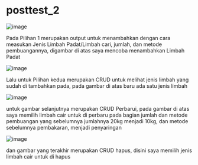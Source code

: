 # posttest_2
![image](https://github.com/user-attachments/assets/ab767b56-6c6e-4ca8-9c1a-377181514625)

Pada Pilihan 1 merupakan output untuk menambahkan dengan cara measukan  Jenis Limbah Padat/Limbah cari, jumlah, dan metode pembuangannya, digambar di atas saya mencoba menambahkan Limbah Padat

![image](https://github.com/user-attachments/assets/1d7df423-795f-4681-8436-eb67540ced94)

Lalu untuk Pilihan kedua merupakan CRUD untuk melihat jenis limbah yang sudah di tambahkan pada, pada gambar di atas baru ada satu jenis limbah

![image](https://github.com/user-attachments/assets/c689eb82-c7ca-4363-8efe-b23a3d2bdff2)

untuk gambar selanjutnya merupakan CRUD Perbarui, pada gambar di atas saya memilih limbah cair untuk di perbaru pada bagian jumlah dan metode pembuangan 
yang sebelumnya jumlahnya 20kg menjadi 10kg, dan metode sebelumnya pembakaran, menjadi penyaringan

![image](https://github.com/user-attachments/assets/2e42dd27-4fe1-4597-9e24-5c226beb104f)

dan gambar yang terakhir merupakan CRUD hapus, disini saya memilih jenis limbah cair untuk di hapus

